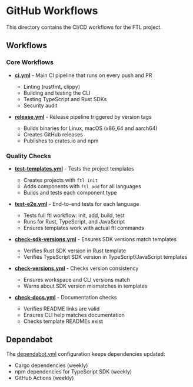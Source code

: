 # GitHub Workflows

This directory contains the CI/CD workflows for the FTL project.

## Workflows

### Core Workflows

- **[ci.yml](./ci.yml)** - Main CI pipeline that runs on every push and PR
  - Linting (rustfmt, clippy)
  - Building and testing the CLI
  - Testing TypeScript and Rust SDKs
  - Security audit

- **[release.yml](./release.yml)** - Release pipeline triggered by version tags
  - Builds binaries for Linux, macOS (x86_64 and aarch64)
  - Creates GitHub releases
  - Publishes to crates.io and npm

### Quality Checks

- **[test-templates.yml](./test-templates.yml)** - Tests the project templates
  - Creates projects with `ftl init`
  - Adds components with `ftl add` for all languages
  - Builds and tests each component type

- **[test-e2e.yml](./test-e2e.yml)** - End-to-end tests for each language
  - Tests full ftl workflow: init, add, build, test
  - Runs for Rust, TypeScript, and JavaScript
  - Ensures templates work with actual ftl commands

- **[check-sdk-versions.yml](./check-sdk-versions.yml)** - Ensures SDK versions match templates
  - Verifies Rust SDK version in Rust template
  - Verifies TypeScript SDK version in TypeScript/JavaScript templates

- **[check-versions.yml](./check-versions.yml)** - Checks version consistency
  - Ensures workspace and CLI versions match
  - Warns about SDK version mismatches in templates

- **[check-docs.yml](./check-docs.yml)** - Documentation checks
  - Verifies README links are valid
  - Ensures CLI help matches documentation
  - Checks template READMEs exist

## Dependabot

The [dependabot.yml](../dependabot.yml) configuration keeps dependencies updated:
- Cargo dependencies (weekly)
- npm dependencies for TypeScript SDK (weekly)
- GitHub Actions (weekly)